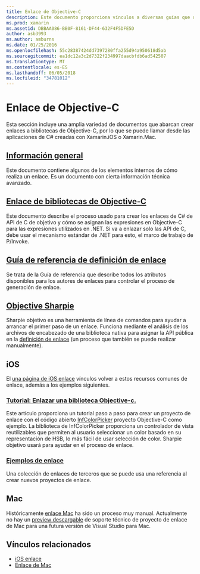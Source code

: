 ```yaml
---
title: Enlace de Objective-C
description: Este documento proporciona vínculos a diversas guías que describen cómo crear C# enlaces a código Objective-C, permitiendo a los programadores utilizar bibliotecas de listas para su uso en aplicaciones de Xamarin.
ms.prod: xamarin
ms.assetid: DBBAA086-BB0F-8161-DF44-632F4F5DFE5D
author: asb3993
ms.author: amburns
ms.date: 01/25/2016
ms.openlocfilehash: 55c28387424dd7397280ffa255d94a950618d5ab
ms.sourcegitcommit: ea1dc12a3c2d7322f234997daacbfdb6ad542507
ms.translationtype: MT
ms.contentlocale: es-ES
ms.lasthandoff: 06/05/2018
ms.locfileid: "34781012"
---
```

# <a name="binding-objective-c"></a>Enlace de Objective-C

Esta sección incluye una amplia variedad de documentos que abarcan crear enlaces a bibliotecas de Objective-C, por lo que se puede llamar desde las aplicaciones de C# creadas con Xamarin.iOS o Xamarin.Mac.

##  <a name="overviewcross-platformmaciosbindingoverviewmd"></a>[Información general](~/cross-platform/macios/binding/overview.md)

Este documento contiene algunos de los elementos internos de cómo realiza un enlace. Es un documento con cierta información técnica avanzado.

##  <a name="binding-objective-c-librariescross-platformmaciosbindingobjective-c-librariesmd"></a>[Enlace de bibliotecas de Objective-C](~/cross-platform/macios/binding/objective-c-libraries.md)

Este documento describe el proceso usado para crear los enlaces de C# de API de C de objetivo y cómo se asignan las expresiones en Objective-C para las expresiones utilizados en .NET.
Si va a enlazar solo las API de C, debe usar el mecanismo estándar de .NET para esto, el marco de trabajo de P/Invoke.

##  <a name="binding-definition-reference-guidecross-platformmaciosbindingbinding-types-referencemd"></a>[Guía de referencia de definición de enlace](~/cross-platform/macios/binding/binding-types-reference.md)

Se trata de la Guía de referencia que describe todos los atributos disponibles para los autores de enlaces para controlar el proceso de generación de enlace.


## <a name="objective-sharpiecross-platformmaciosbindingobjective-sharpieindexmd"></a>[Objective Sharpie](~/cross-platform/macios/binding/objective-sharpie/index.md)

Sharpie objetivo es una herramienta de línea de comandos para ayudar a arrancar el primer paso de un enlace. Funciona mediante el análisis de los archivos de encabezado de una biblioteca nativa para asignar la API pública en la [definición de enlace](~/cross-platform/macios/binding/objective-c-libraries.md) (un proceso que también se puede realizar manualmente).

## <a name="ios"></a>iOS

El [una página de iOS enlace](~/ios/platform/binding-objective-c/index.md) vínculos volver a estos recursos comunes de enlace, además a los ejemplos siguientes.

### <a name="walkthrough-binding-an-objective-c-libraryiosplatformbinding-objective-cwalkthroughmd"></a>[Tutorial: Enlazar una biblioteca Objective-c.](~/ios/platform/binding-objective-c/walkthrough.md)

Este artículo proporciona un tutorial paso a paso para crear un proyecto de enlace con el código abierto [InfColorPicker](https://github.com/InfinitApps/InfColorPicker) proyecto Objective-C como ejemplo. La biblioteca de InfColorPicker proporciona un controlador de vista reutilizables que permiten al usuario seleccionar un color basado en su representación de HSB, lo más fácil de usar selección de color. Sharpie objetivo usará para ayudar en el proceso de enlace.

### <a name="binding-sampleshttpsgithubcommonomonotouch-bindings"></a>[Ejemplos de enlace](https://github.com/mono/monotouch-bindings)

Una colección de enlaces de terceros que se puede usa una referencia al crear nuevos proyectos de enlace.

## <a name="mac"></a>Mac

Históricamente [enlace Mac](~/mac/platform/binding.md) ha sido un proceso muy manual. Actualmente no hay un [preview descargable](https://forums.xamarin.com/discussion/59760/xamarin-mac-binding-project-preview) de soporte técnico de proyecto de enlace de Mac para una futura versión de Visual Studio para Mac.



## <a name="related-links"></a>Vínculos relacionados

- [iOS enlace](~/ios/platform/binding-objective-c/index.md)
- [Enlace de Mac](~/mac/platform/binding.md)
